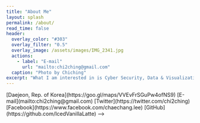 ```yaml
---
title: "About Me"
layout: splash
permalink: /about/
read_time: false
header:
  overlay_color: "#303"
  overlay_filter: "0.5"
  overlay_image: /assets/images/IMG_2341.jpg
  actions:
    - label: "E-mail"
      url: "mailto:chi2ching@gmail.com"
  caption: "Photo by Chiching"
excerpt: "What I am interested in is Cyber Security, Data & Visualization, and English. Actually, I'm not an expert in any kind of field. To tell the truth, this blog pages has been just made for me who forget easily what I had found out. If someone can get some useful information from here, it would be glad to me. Please have a wonderful day and take care."
---
```


<!-->
<i class="fas fa-map-marker-alt"></i> [Daejeon, Rep. of Korea](https://goo.gl/maps/VVEvFrSGuPw4ofNS9) <i class="fas fa-envelope"></i>
[E-mail](mailto:chi2ching@gmail.com) <i class="fab fa-fw fa-twitter-square"></i> [Twitter](https://twitter.com/chi2ching) <i class="fab fa-fw fa-facebook-square"></i> [Facebook](https://www.facebook.com/chaechang.lee) <i class="fab fa-fw fa-github"></i> [GitHub](https://github.com/IcedVanillaLatte)
-->